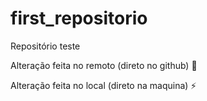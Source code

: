 # first_repositorio
Repositório teste


Alteração feita no remoto (direto no github) 🍕

Alteração feita no local (direto na maquina) :zap:
